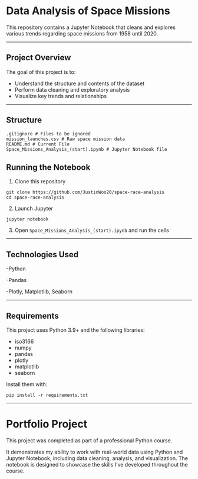# Data Analysis of Space Missions
This repository contains a Jupyter Notebook that cleans and explores various trends regarding
space missions from 1958 until 2020.

---

## Project Overview
The goal of this project is to:
- Understand the structure and contents of the dataset
- Perform data cleaning and exploratory analysis
- Visualize key trends and relationships

---

## Structure
```
.gitignore # Files to be ignored
mission_launches.csv # Raw space mission data
README.md # Current File
Space_Missions_Analysis_(start).ipynb # Jupyter Notebook file
```

## Running the Notebook
1. Clone this repository
```
git clone https://github.com/JustinWoo20/space-race-analysis
cd space-race-analysis
```
2. Launch Jupyter
```
jupyter notebook
```
3. Open ```Space_Missions_Analysis_(start).ipynb``` and run the cells

---

## Technologies Used
-Python

-Pandas

-Plotly, Matplotlib, Seaborn

---
## Requirements
This project uses Python 3.9+ and the following libraries:

- iso3166  
- numpy  
- pandas  
- plotly  
- matplotlib  
- seaborn

Install them with:

```
pip install -r requirements.txt
```

---
# Portfolio Project  
This project was completed as part of a professional Python course. 

It demonstrates my ability to work with real-world data using Python and Jupyter Notebook, including data cleaning, 
analysis, and visualization. The notebook is designed to showcase the skills I’ve developed throughout the course.
